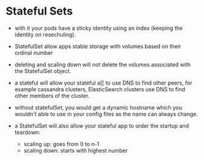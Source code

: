 # Stateful Sets

- with it your pods have a sticky identity using an index (keeping the identity on resechuling).

- StatefulSet allow apps stable storage with volumes based on their ordinal number

- deleting and scaling down will not delete the volumes associated with the StatefulSet object.

- a stateful will allow your stateful a[[ to use DNS to find other peers, for example cassandra clusters, ElasticSearch clusters use DNS to find other members of the cluster.

- without statefulSet, you would get a dynamic hostname which you wouldn't able to use in your config files as the name can always change.

- a StatefulSet will also allow your stateful app to order the startup and teardown:
  - scaling up: goes from 0 to n-1
  - scaling down: starts with highest number


